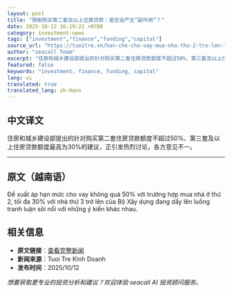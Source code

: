 ```yaml
---
layout: post
title: "限制购买第二套及以上住房贷款：是否会产生“副作用”？"
date: 2025-10-12 16:19:21 +0700
category: investment-news
tags: ["investment","finance","funding","capital"]
source_url: "https://tuoitre.vn/han-che-cho-vay-mua-nha-thu-2-tro-len-lieu-co-tac-dung-phu-2025101216275499.htm"
author: "seacall Team"
excerpt: "住房和城乡建设部提出的针对购买第二套住房贷款额度不超过50%、第三套及以上住房贷款额度最高为30%的建议，正引发热烈讨论，各方意见不一。..."
featured: false
keywords: "investment, finance, funding, capital"
lang: vi
translated: true
translated_lang: zh-Hans
---
```


## 中文译文

住房和城乡建设部提出的针对购买第二套住房贷款额度不超过50%、第三套及以上住房贷款额度最高为30%的建议，正引发热烈讨论，各方意见不一。

---

## 原文（越南语）

Đề xuất áp hạn mức cho vay không quá 50% với trường hợp mua nhà ở thứ 2, tối đa 30% với nhà thứ 3 trở lên của Bộ Xây dựng đang dấy lên luồng tranh luận sôi nổi với những ý kiến khác nhau.

## 相关信息

- **原文链接**：[查看完整新闻](https://tuoitre.vn/han-che-cho-vay-mua-nha-thu-2-tro-len-lieu-co-tac-dung-phu-2025101216275499.htm)
- **新闻来源**：Tuoi Tre Kinh Doanh
- **发布时间**：2025/10/12

*想要获取更专业的投资分析和建议？欢迎体验 seacall AI 投资顾问服务。*